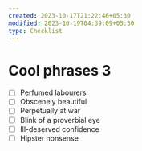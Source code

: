```yaml
---
created: 2023-10-17T21:22:46+05:30
modified: 2023-10-19T04:39:09+05:30
type: Checklist
---
```


# Cool phrases 3

- [ ] Perfumed labourers
- [ ] Obscenely beautiful
- [ ] Perpetually at war
- [ ] Blink of a proverbial eye
- [ ] Ill-deserved confidence
- [ ] Hipster nonsense
